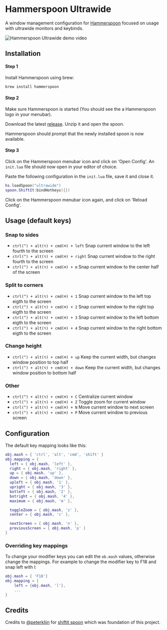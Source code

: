 # Hammerspoon Ultrawide

A window management configuration for [Hammerspoon](http://www.hammerspoon.org) focused on usage with ultrawide monitors and keybinds.

![Hammerspoon Ultrawide demo video](https://github.com/lkshrk/hammerspoon-ultrawide/blob/main/images/full.gif?raw=true)

## Installation

#### Step 1

Install Hammerspoon using brew:
```bash
brew install hammerspoon 
```

#### Step 2

Make sure Hammerspoon is started (You should see the a Hammerspoon logo in your menubar).

Download the latest [release](https://github.com/lkshrk/hammerspoon-ultrawide/releases/latest). Unzip it and open the spoon.

Hammerspoon should prompt that the newly installed spoon is now available.

#### Step 3

Click on the Hammerspoon menubar icon and click on 'Open Config'. An `init.lua` file should now open in your editor of choice.

Paste the following configuration in the `init.lua` file, save it and close it.

```lua
hs.loadSpoon("ultrawide")
spoon.ShiftIt:bindHotkeys({})
```

Click on the Hammerspoon menubar icon again, and click on 'Reload Config'.


## Usage (default keys)

### Snap to sides

- `ctrl(^) + alt(⌥) + cmd(⌘) + left` Snap current window to the left fourth to the screen
- `ctrl(^) + alt(⌥) + cmd(⌘) + right` Snap current window to the right fourth to the screen
- `ctrl(^) + alt(⌥) + cmd(⌘) + m` Snap current window to the center half of the screen

### Split to corners

- `ctrl(^) + alt(⌥) + cmd(⌘) + 1` Snap current window to the left top eigth to the screen
- `ctrl(^) + alt(⌥) + cmd(⌘) + 2` Snap current window to the right top eigth to the screen
- `ctrl(^) + alt(⌥) + cmd(⌘) + 3` Snap current window to the left bottom eigth to the screen
- `ctrl(^) + alt(⌥) + cmd(⌘) + 4` Snap current window to the right bottom eigth to the screen


### Change height

- `ctrl(^) + alt(⌥) + cmd(⌘) + up` Keep the current width, but changes window position to top half
- `ctrl(^) + alt(⌥) + cmd(⌘) + down` Keep the current width, but changes window position to bottom half


### Other

- `ctrl(^) + alt(⌥) + cmd(⌘) + C` Centralize current window
- `ctrl(^) + alt(⌥) + cmd(⌘) + Z` Toggle zoom for current window
- `ctrl(^) + alt(⌥) + cmd(⌘) + N` Move current window to next screen
- `ctrl(^) + alt(⌥) + cmd(⌘) + P` Move current window to previous screen


## Configuration

The default key mapping looks like this:

```lua
obj.mash = { 'ctrl', 'alt', 'cmd', 'shift' }
obj.mapping = {
  left = { obj.mash, 'left' },
  right = { obj.mash, 'right' },
  up = { obj.mash, 'up' },
  down = { obj.mash, 'down' },
  upleft = { obj.mash, '1' },
  upright = { obj.mash, '3' },
  botleft = { obj.mash, '2' },
  botright = { obj.mash, '4' },
  maximum = { obj.mash, 'm' },

  toggleZoom = { obj.mash, 'z' },
  center = { obj.mash, 'c' },

  nextScreen = { obj.mash, 'n' },
  previousScreen = { obj.mash, 'p' }
}
```

### Overriding key mappings

To change your modifier keys you can edit the `ob.mash` values, otherwise change the mappings. For example to change the modifier key to F18 and snap left with l:

```lua
obj.mash = { 'F18'}
obj.mapping = {
    left = {obj.mash, 'l'},
    ...
}
```


## Credits

Credits to [@peterklijn](https://github.com/peterklijn) for [shiftit spoon](https://github.com/peterklijn/hammerspoon-shiftit) which was foundation of this project.